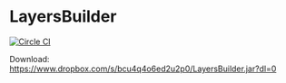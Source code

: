# LayersBuilder
[![Circle CI](https://circleci.com/gh/jereksel/LayersBuilder/tree/master.svg?style=svg)](https://circleci.com/gh/jereksel/LayersBuilder/tree/master)

Download: https://www.dropbox.com/s/bcu4q4o6ed2u2p0/LayersBuilder.jar?dl=0
